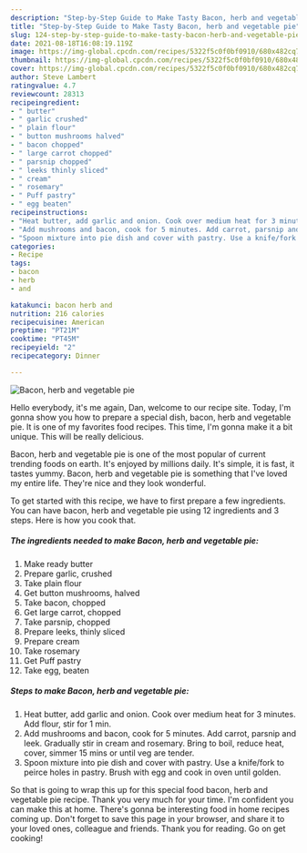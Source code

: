 ```yaml
---
description: "Step-by-Step Guide to Make Tasty Bacon, herb and vegetable pie"
title: "Step-by-Step Guide to Make Tasty Bacon, herb and vegetable pie"
slug: 124-step-by-step-guide-to-make-tasty-bacon-herb-and-vegetable-pie
date: 2021-08-18T16:08:19.119Z
image: https://img-global.cpcdn.com/recipes/5322f5c0f0bf0910/680x482cq70/bacon-herb-and-vegetable-pie-recipe-main-photo.jpg
thumbnail: https://img-global.cpcdn.com/recipes/5322f5c0f0bf0910/680x482cq70/bacon-herb-and-vegetable-pie-recipe-main-photo.jpg
cover: https://img-global.cpcdn.com/recipes/5322f5c0f0bf0910/680x482cq70/bacon-herb-and-vegetable-pie-recipe-main-photo.jpg
author: Steve Lambert
ratingvalue: 4.7
reviewcount: 28313
recipeingredient:
- " butter"
- " garlic crushed"
- " plain flour"
- " button mushrooms halved"
- " bacon chopped"
- " large carrot chopped"
- " parsnip chopped"
- " leeks thinly sliced"
- " cream"
- " rosemary"
- " Puff pastry"
- " egg beaten"
recipeinstructions:
- "Heat butter, add garlic and onion. Cook over medium heat for 3 minutes. Add flour, stir for 1 min."
- "Add mushrooms and bacon, cook for 5 minutes. Add carrot, parsnip and leek. Gradually stir in cream and rosemary. Bring to boil, reduce heat, cover, simmer 15 mins or until veg are tender."
- "Spoon mixture into pie dish and cover with pastry. Use a knife/fork to peirce holes in pastry. Brush with egg and cook in oven until golden."
categories:
- Recipe
tags:
- bacon
- herb
- and

katakunci: bacon herb and 
nutrition: 216 calories
recipecuisine: American
preptime: "PT21M"
cooktime: "PT45M"
recipeyield: "2"
recipecategory: Dinner

---
```



![Bacon, herb and vegetable pie](https://img-global.cpcdn.com/recipes/5322f5c0f0bf0910/680x482cq70/bacon-herb-and-vegetable-pie-recipe-main-photo.jpg)

Hello everybody, it's me again, Dan, welcome to our recipe site. Today, I'm gonna show you how to prepare a special dish, bacon, herb and vegetable pie. It is one of my favorites food recipes. This time, I'm gonna make it a bit unique. This will be really delicious.

Bacon, herb and vegetable pie is one of the most popular of current trending foods on earth. It's enjoyed by millions daily. It's simple, it is fast, it tastes yummy. Bacon, herb and vegetable pie is something that I've loved my entire life. They're nice and they look wonderful.




To get started with this recipe, we have to first prepare a few ingredients. You can have bacon, herb and vegetable pie using 12 ingredients and 3 steps. Here is how you cook that.

<!--inarticleads1-->

##### The ingredients needed to make Bacon, herb and vegetable pie:

1. Make ready  butter
1. Prepare  garlic, crushed
1. Take  plain flour
1. Get  button mushrooms, halved
1. Take  bacon, chopped
1. Get  large carrot, chopped
1. Take  parsnip, chopped
1. Prepare  leeks, thinly sliced
1. Prepare  cream
1. Take  rosemary
1. Get  Puff pastry
1. Take  egg, beaten




<!--inarticleads2-->

##### Steps to make Bacon, herb and vegetable pie:

1. Heat butter, add garlic and onion. Cook over medium heat for 3 minutes. Add flour, stir for 1 min.
1. Add mushrooms and bacon, cook for 5 minutes. Add carrot, parsnip and leek. Gradually stir in cream and rosemary. Bring to boil, reduce heat, cover, simmer 15 mins or until veg are tender.
1. Spoon mixture into pie dish and cover with pastry. Use a knife/fork to peirce holes in pastry. Brush with egg and cook in oven until golden.




So that is going to wrap this up for this special food bacon, herb and vegetable pie recipe. Thank you very much for your time. I'm confident you can make this at home. There's gonna be interesting food in home recipes coming up. Don't forget to save this page in your browser, and share it to your loved ones, colleague and friends. Thank you for reading. Go on get cooking!
